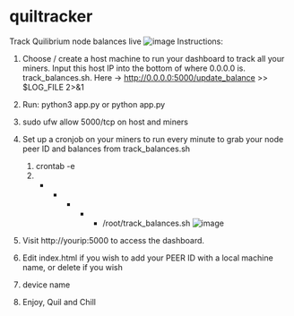 # quiltracker
 Track Quilibrium node balances live
![image](https://github.com/user-attachments/assets/90d6e615-d490-48fb-8e57-22db24525cc3)
Instructions:
1. Choose / create a host machine to run your dashboard to track all your miners. Input this host IP into the bottom of where 0.0.0.0 is. track_balances.sh. Here -> http://0.0.0.0:5000/update_balance >> $LOG_FILE 2>&1
2. Run: python3 app.py or python app.py
3. sudo ufw allow 5000/tcp on host and miners
4. Set up a cronjob on your miners to run every minute to grab your node peer ID and balances from track_balances.sh
    1. crontab -e
    2. * * * * * /root/track_balances.sh ![image](https://github.com/user-attachments/assets/70e2eb34-b5bd-4ffb-8804-661c1fd600a0)

5. Visit http://yourip:5000 to access the dashboard.
6. Edit index.html if you wish to add your PEER ID with a local machine name, or delete if you wish
    <li><PeerID:</strong> device name</li>

8. Enjoy, Quil and Chill

               
